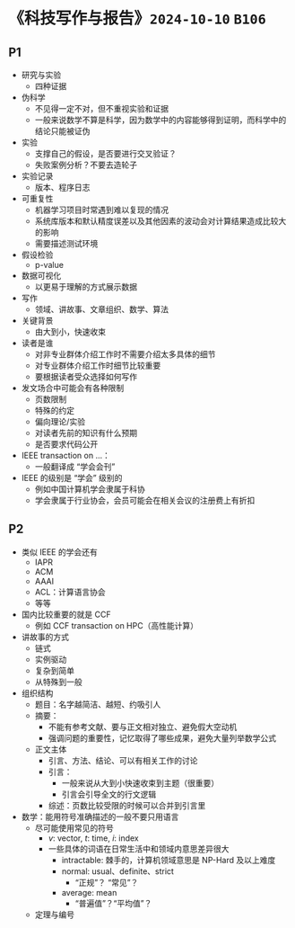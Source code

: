 # 《科技写作与报告》`2024-10-10` `B106`

## P1

- 研究与实验
  - 四种证据
- 伪科学
  - 不见得一定不对，但不重视实验和证据
  - 一般来说数学不算是科学，因为数学中的内容能够得到证明，而科学中的结论只能被证伪
- 实验
  - 支撑自己的假设，是否要进行交叉验证？
  - 失败案例分析？不要去造轮子
- 实验记录
  - 版本、程序日志
- 可重复性
  - 机器学习项目时常遇到难以复现的情况
  - 系统库版本和默认精度误差以及其他因素的波动会对计算结果造成比较大的影响
  - 需要描述测试环境
- 假设检验
  - p-value
- 数据可视化
  - 以更易于理解的方式展示数据
- 写作
  - 领域、讲故事、文章组织、数学、算法
- 关键背景
  - 由大到小，快速收束
- 读者是谁
  - 对非专业群体介绍工作时不需要介绍太多具体的细节
  - 对专业群体介绍工作时细节比较重要
  - 要根据读者受众选择如何写作
- 发文场合中可能会有各种限制
  - 页数限制
  - 特殊的约定
  - 偏向理论/实验
  - 对读者先前的知识有什么预期
  - 是否要求代码公开
- IEEE transaction on ...：
  - 一般翻译成 “学会会刊”
- IEEE 的级别是 “学会” 级别的
  - 例如中国计算机学会隶属于科协
  - 学会隶属于行业协会，会员可能会在相关会议的注册费上有折扣

## P2

- 类似 IEEE 的学会还有
  - IAPR
  - ACM
  - AAAI
  - ACL：计算语言协会
  - 等等
- 国内比较重要的就是 CCF
  - 例如 CCF transaction on HPC（高性能计算）
- 讲故事的方式
  - 链式
  - 实例驱动
  - 复杂到简单
  - 从特殊到一般
- 组织结构
  - 题目：名字越简洁、越短、约吸引人
  - 摘要：
    - 不能有参考文献、要与正文相对独立、避免假大空动机
    - 强调问题的重要性，记忆取得了哪些成果，避免大量列举数学公式
  - 正文主体
    - 引言、方法、结论、可以有相关工作的讨论
    - 引言：
      - 一般来说从大到小快速收束到主题（很重要）
      - 引言会引导全文的行文逻辑
    - 综述：页数比较受限的时候可以合并到引言里
- 数学：能用符号准确描述的一般不要只用语言
  - 尽可能使用常见的符号
    - $v$: vector, $t$: time, $i$: index
    - 一些具体的词语在日常生活中和领域内意思差异很大
      -  intractable: 棘手的，计算机领域意思是 NP-Hard 及以上难度
      - normal: usual、definite、strict
        - “正规”？ “常见”？
      - average: mean
        - “普遍值”？“平均值”？
  - 定理与编号

